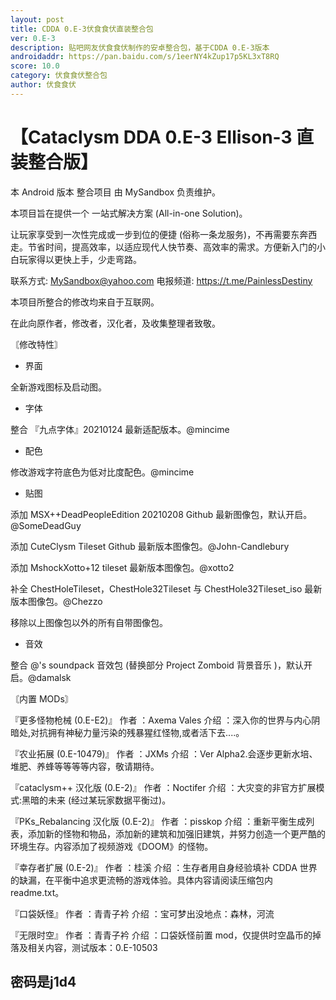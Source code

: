 ```yaml
---
layout: post
title: CDDA 0.E-3伏食食伏直装整合包
ver: 0.E-3
description: 贴吧网友伏食食伏制作的安卓整合包，基于CDDA 0.E-3版本
androidaddr: https://pan.baidu.com/s/1eerNY4kZup17p5KL3xT8RQ
score: 10.0
category: 伏食食伏整合包
author: 伏食食伏
---
```


# 【Cataclysm DDA 0.E-3 Ellison-3 直装整合版】
   
   本 Android 版本 整合项目 由 MySandbox 负责维护。
   
   本项目旨在提供一个 一站式解决方案 (All-in-one Solution)。
   
   让玩家享受到一次性完成或一步到位的便捷 (俗称一条龙服务)，不再需要东奔西走。节省时间，提高效率，以适应现代人快节奏、高效率的需求。方便新入门的小白玩家得以更快上手，少走弯路。

   联系方式:  MySandbox@yahoo.com
   电报频道:  https://t.me/PainlessDestiny

   本项目所整合的修改均来自于互联网。

   在此向原作者，修改者，汉化者，及收集整理者致敬。
   

   〘修改特性〙

   * 界面

   全新游戏图标及启动图。
   
   * 字体

   整合 『九点字体』20210124 
 最新适配版本。@mincime
 
   * 配色

   修改游戏字符底色为低对比度配色。@mincime
   
   * 贴图

   添加 MSX++DeadPeopleEdition 20210208 Github 最新图像包，默认开启。@SomeDeadGuy
   
   添加 CuteClysm Tileset Github 最新版本图像包。@John-Candlebury
   
   添加 MshockXotto+12 tileset 最新版本图像包。@xotto2
   
   补全 ChestHoleTileset，ChestHole32Tileset 与 ChestHole32Tileset_iso 最新版本图像包。@Chezzo
   
   移除以上图像包以外的所有自带图像包。  
   
   * 音效

   整合 @'s soundpack 音效包 (替换部分 Project Zomboid 背景音乐 )，默认开启。@damalsk
   
   〘内置 MODs〙

   『更多怪物枪械 (0.E-E2)』
    作者 ：Axema Vales
    介绍 ：深入你的世界与内心阴暗处,对抗拥有神秘力量污染的残暴猩红怪物,或者活下去....。

   『农业拓展 (0.E-10479)』
    作者 ：JXMs
    介绍 ：Ver Alpha2.会逐步更新水培、堆肥、养蜂等等等等内容，敬请期待。
    
   『cataclysm++ 汉化版 (0.E-2)』
    作者 ：Noctifer
    介绍 ：大灾变的非官方扩展模式:黑暗的未来 (经过某玩家数据平衡过)。
    
   『PKs_Rebalancing 汉化版 (0.E-2)』
    作者 ：pisskop
    介绍 ：重新平衡生成列表，添加新的怪物和物品，添加新的建筑和加强旧建筑，并努力创造一个更严酷的环境生存。内容添加了视频游戏《DOOM》的怪物。
    
   『幸存者扩展 (0.E-2)』
    作者 ：桂溪
    介绍 ：生存者用自身经验填补 CDDA 世界的缺漏，在平衡中追求更流畅的游戏体验。具体内容请阅读压缩包内 readme.txt。
    
   『口袋妖怪』
    作者 ：青青子衿
    介绍 ：宝可梦出没地点：森林，河流
    
   『无限时空』
    作者 ：青青子衿
    介绍 ：口袋妖怪前置 mod，仅提供时空晶币的掉落及相关内容，测试版本：0.E-10503
　　
## 密码是j1d4
